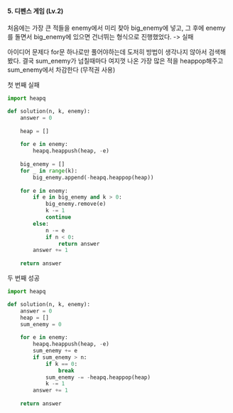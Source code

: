 #### 5. 디펜스 게임 (Lv.2)
처음에는 가장 큰 적들을 enemy에서 미리 찾아 big_enemy에 넣고, 그 후에 enemy를 돌면서 big_enemy에 있으면 건너뛰는 형식으로 진행했었다. -> 실패

아이디어 문제다 for문 하나로만 풀어야하는데 도저히 방법이 생각나지 않아서 검색해봤다.
결국 sum_enemy가 넘칠때마다 여지껏 나온 가장 많은 적을 heappop해주고 sum_enemy에서 차감한다 (무적권 사용)

첫 번째 실패
```python
import heapq

def solution(n, k, enemy):
    answer = 0
    
    heap = []
    
    for e in enemy:
        heapq.heappush(heap, -e)
        
    big_enemy = []
    for _ in range(k):
        big_enemy.append(-heapq.heappop(heap))
    
    for e in enemy:
        if e in big_enemy and k > 0:
            big_enemy.remove(e)
            k -= 1
            continue
        else:
            n -= e
            if n < 0:
                return answer
        answer += 1
        
    return answer
```

두 번째 성공
```python
import heapq

def solution(n, k, enemy):
    answer = 0
    heap = []
    sum_enemy = 0
    
    for e in enemy:
        heapq.heappush(heap, -e)
        sum_enemy += e
        if sum_enemy > n:
            if k == 0:
                break
            sum_enemy -= -heapq.heappop(heap)
            k -= 1
        answer += 1
        
    return answer
```
